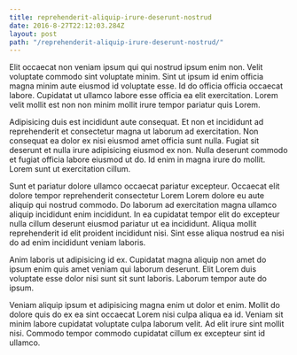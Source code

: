 ```yaml
---
title: reprehenderit-aliquip-irure-deserunt-nostrud
date: 2016-8-27T22:12:03.284Z
layout: post
path: "/reprehenderit-aliquip-irure-deserunt-nostrud/"
---
```


Elit occaecat non veniam ipsum qui qui nostrud ipsum enim non. Velit voluptate commodo sint voluptate minim. Sint ut ipsum id enim officia magna minim aute eiusmod id voluptate esse. Id do officia officia occaecat labore. Cupidatat ut ullamco labore esse officia ea elit exercitation. Lorem velit mollit est non non minim mollit irure tempor pariatur quis Lorem.

Adipisicing duis est incididunt aute consequat. Et non et incididunt ad reprehenderit et consectetur magna ut laborum ad exercitation. Non consequat ea dolor ex nisi eiusmod amet officia sunt nulla. Fugiat sit deserunt et nulla irure adipisicing eiusmod ex non. Nulla deserunt commodo et fugiat officia labore eiusmod ut do. Id enim in magna irure do mollit. Lorem sunt ut exercitation cillum.

Sunt et pariatur dolore ullamco occaecat pariatur excepteur. Occaecat elit dolore tempor reprehenderit consectetur Lorem Lorem dolore eu aute aliquip qui nostrud commodo. Do laborum ad exercitation magna ullamco aliquip incididunt enim incididunt. In ea cupidatat tempor elit do excepteur nulla cillum deserunt eiusmod pariatur ut ea incididunt. Aliqua mollit reprehenderit id elit proident incididunt nisi. Sint esse aliqua nostrud ea nisi do ad enim incididunt veniam laboris.

Anim laboris ut adipisicing id ex. Cupidatat magna aliquip non amet do ipsum enim quis amet veniam qui laborum deserunt. Elit Lorem duis voluptate esse dolor nisi sunt sit sunt laboris. Laborum tempor aute do ipsum.

Veniam aliquip ipsum et adipisicing magna enim ut dolor et enim. Mollit do dolore quis do ex ea sint occaecat Lorem nisi culpa aliqua ea id. Veniam sit minim labore cupidatat voluptate culpa laborum velit. Ad elit irure sint mollit nisi. Commodo tempor commodo cupidatat cillum ex excepteur sint id ullamco.